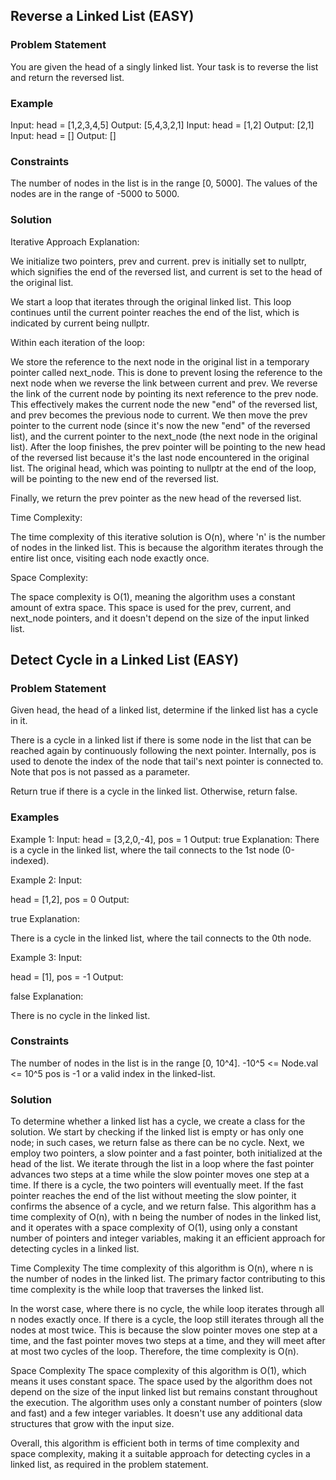## Reverse a Linked List	(EASY)

### Problem Statement
You are given the head of a singly linked list. Your task is to reverse the list and return the reversed list.
### Example
Input:
head = [1,2,3,4,5]
Output:
[5,4,3,2,1]
Input:
head = [1,2]
Output:
[2,1]
Input:
head = []
Output:
[]
### Constraints
The number of nodes in the list is in the range [0, 5000].
The values of the nodes are in the range of -5000 to 5000.

### Solution

Iterative Approach Explanation:

We initialize two pointers, prev and current. prev is initially set to nullptr, which signifies the end of the reversed list, and current is set to the head of the original list.

We start a loop that iterates through the original linked list. This loop continues until the current pointer reaches the end of the list, which is indicated by current being nullptr.

Within each iteration of the loop:

We store the reference to the next node in the original list in a temporary pointer called next_node. This is done to prevent losing the reference to the next node when we reverse the link between current and prev.
We reverse the link of the current node by pointing its next reference to the prev node. This effectively makes the current node the new "end" of the reversed list, and prev becomes the previous node to current.
We then move the prev pointer to the current node (since it's now the new "end" of the reversed list), and the current pointer to the next_node (the next node in the original list).
After the loop finishes, the prev pointer will be pointing to the new head of the reversed list because it's the last node encountered in the original list. The original head, which was pointing to nullptr at the end of the loop, will be pointing to the new end of the reversed list.

Finally, we return the prev pointer as the new head of the reversed list.

Time Complexity:

The time complexity of this iterative solution is O(n), where 'n' is the number of nodes in the linked list. This is because the algorithm iterates through the entire list once, visiting each node exactly once.

Space Complexity:

The space complexity is O(1), meaning the algorithm uses a constant amount of extra space. This space is used for the prev, current, and next_node pointers, and it doesn't depend on the size of the input linked list.

## Detect Cycle in a Linked List (EASY)


### Problem Statement
Given head, the head of a linked list, determine if the linked list has a cycle in it.

There is a cycle in a linked list if there is some node in the list that can be reached again by continuously following the next pointer. Internally, pos is used to denote the index of the node that tail's next pointer is connected to. Note that pos is not passed as a parameter.

Return true if there is a cycle in the linked list. Otherwise, return false.

### Examples
Example 1:
Input:
head = [3,2,0,-4], pos = 1
Output:
true
Explanation:
There is a cycle in the linked list, where the tail connects to the 1st node (0-indexed).

Example 2:
Input:

head = [1,2], pos = 0
Output:

true
Explanation:

There is a cycle in the linked list, where the tail connects to the 0th node.

Example 3:
Input:

head = [1], pos = -1
Output:

false
Explanation:

There is no cycle in the linked list.

### Constraints
The number of nodes in the list is in the range [0, 10^4].
-10^5 <= Node.val <= 10^5
pos is -1 or a valid index in the linked-list.


### Solution

To determine whether a linked list has a cycle, we create a class for the solution. We start by checking if the linked list is empty or has only one node; in such cases, we return false as there can be no cycle. Next, we employ two pointers, a slow pointer and a fast pointer, both initialized at the head of the list. We iterate through the list in a loop where the fast pointer advances two steps at a time while the slow pointer moves one step at a time. If there is a cycle, the two pointers will eventually meet. If the fast pointer reaches the end of the list without meeting the slow pointer, it confirms the absence of a cycle, and we return false. This algorithm has a time complexity of O(n), with n being the number of nodes in the linked list, and it operates with a space complexity of O(1), using only a constant number of pointers and integer variables, making it an efficient approach for detecting cycles in a linked list.

Time Complexity
The time complexity of this algorithm is O(n), where n is the number of nodes in the linked list. The primary factor contributing to this time complexity is the while loop that traverses the linked list.

In the worst case, where there is no cycle, the while loop iterates through all n nodes exactly once. If there is a cycle, the loop still iterates through all the nodes at most twice. This is because the slow pointer moves one step at a time, and the fast pointer moves two steps at a time, and they will meet after at most two cycles of the loop. Therefore, the time complexity is O(n).

Space Complexity
The space complexity of this algorithm is O(1), which means it uses constant space. The space used by the algorithm does not depend on the size of the input linked list but remains constant throughout the execution. The algorithm uses only a constant number of pointers (slow and fast) and a few integer variables. It doesn't use any additional data structures that grow with the input size.

Overall, this algorithm is efficient both in terms of time complexity and space complexity, making it a suitable approach for detecting cycles in a linked list, as required in the problem statement.
